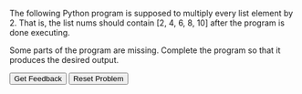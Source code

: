 The following Python program is supposed to multiply every list element by 2. That is, the list nums should contain [2, 4, 6, 8, 10] after the program is done executing.

Some parts of the program are missing. Complete the program so that it produces the desired output.


<div id="sortableTrash" class="sortable-code"></div> 
<div id="sortable" class="sortable-code"></div> 
<div style="clear:both;"></div> 
<p> 
    <input id="feedbackLink" value="Get Feedback" type="button" /> 
    <input id="newInstanceLink" value="Reset Problem" type="button" /> 
</p> 
<script type="text/javascript"> 
(function(){
  var initial = "nums = [1, 2, 3, 4]\n" +
    "for i in range(len(nums)):\n" +
    "	nums[i] = nums[i] * 2\n" +
    "for i in range(len(nums)): #distractor\n" +
    "nums[i] = nums[i] * 2 #distractor\n" +
    "for item in nums: #distractor\n" +
    "for i in range(nums): #distractor\n" +
    "for i in len(range(nums)): #distractor\n" +
    "item = item * 2 #distractor\n" +
    "nums = nums * 2 #distractor\n" +
    "nums[item] = nums[item] * 2 #distractor";
  var parsonsPuzzle = new ParsonsWidget({
    "sortableId": "sortable",
    "max_wrong_lines": 10,
    "grader": ParsonsWidget._graders.LineBasedGrader,
    "exec_limit": 2500,
    "can_indent": true,
    "x_indent": 50,
    "lang": "en",
    "show_feedback": true,
    "trashId": "sortableTrash"
  });
  parsonsPuzzle.init(initial);
  parsonsPuzzle.shuffleLines();
  $("#newInstanceLink").click(function(event){ 
      event.preventDefault(); 
      parsonsPuzzle.shuffleLines(); 
  }); 
  $("#feedbackLink").click(function(event){ 
      event.preventDefault(); 
      parsonsPuzzle.getFeedback(); 
  }); 
})(); 
</script>
